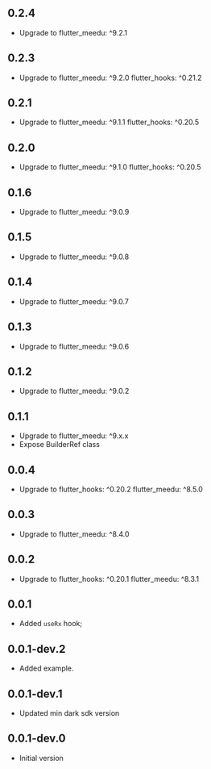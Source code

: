 ## 0.2.4
- Upgrade to 
  flutter_meedu: ^9.2.1

## 0.2.3
- Upgrade to 
  flutter_meedu: ^9.2.0
  flutter_hooks: ^0.21.2


## 0.2.1
- Upgrade to 
  flutter_meedu: ^9.1.1
  flutter_hooks: ^0.20.5


## 0.2.0
- Upgrade to 
  flutter_meedu: ^9.1.0
  flutter_hooks: ^0.20.5


## 0.1.6
- Upgrade to 
  flutter_meedu: ^9.0.9


## 0.1.5
- Upgrade to 
  flutter_meedu: ^9.0.8


## 0.1.4
- Upgrade to 
  flutter_meedu: ^9.0.7

## 0.1.3
- Upgrade to 
  flutter_meedu: ^9.0.6

## 0.1.2
- Upgrade to 
  flutter_meedu: ^9.0.2

## 0.1.1
- Upgrade to 
  flutter_meedu: ^9.x.x
- Expose BuilderRef class

## 0.0.4
- Upgrade to 
  flutter_hooks: ^0.20.2
  flutter_meedu: ^8.5.0
## 0.0.3
- Upgrade to 
  flutter_meedu: ^8.4.0
## 0.0.2
- Upgrade to 
  flutter_hooks: ^0.20.1
  flutter_meedu: ^8.3.1

## 0.0.1
- Added `useRx` hook;
## 0.0.1-dev.2
- Added example.
## 0.0.1-dev.1
- Updated min dark sdk version

## 0.0.1-dev.0
- Initial version
